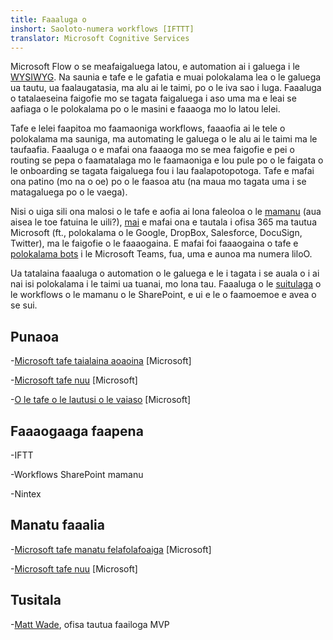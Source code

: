 ```yaml
---
title: Faaaluga o
inshort: Saoloto-numera workflows [IFTTT]
translator: Microsoft Cognitive Services
---
```



Microsoft Flow o se meafaigaluega latou, e automation ai i galuega i le [WYSIWYG](https://en.wikipedia.org/wiki/WYSIWYG). Na saunia e tafe e le gafatia e muai polokalama lea o le galuega ua tautu, ua faalaugatasia, ma alu ai le taimi, po o le iva sao i luga. Faaaluga o tatalaeseina faigofie mo se tagata faigaluega i aso uma ma e leai se aafiaga o le polokalama po o le masini e faaaoga mo lo latou lelei.

Tafe e lelei faapitoa mo faamaoniga workflows, faaaofia ai le tele o polokalama ma sauniga, ma automating le galuega o le alu ai le taimi ma le taufaafia. Faaaluga o e mafai ona faaaoga mo se mea faigofie e pei o routing se pepa o faamatalaga mo le faamaoniga e lou pule po o le faigata o le onboarding se tagata faigaluega fou i lau faalapotopotoga. Tafe e mafai ona patino (mo na o oe) po o le faasoa atu (na maua mo tagata uma i se matagaluega po o le vaega).

Nisi o uiga sili ona malosi o le tafe e aofia ai lona faleoloa o le [mamanu](https://flow.microsoft.com/en-us/templates/) (aua aisea le toe fatuina le uili?), [mai](https://flow.microsoft.com/en-us/connectors/) e mafai ona e tautala i ofisa 365 ma tautua Microsoft (ft., polokalama o le Google, DropBox, Salesforce, DocuSign, Twitter), ma le faigofie o le faaaogaina. E mafai foi faaaogaina o tafe e [polokalama bots](https://blog.getbizzy.io/introducing-bizzy-templates-b191b38d2370) i le Microsoft Teams, fua, uma e aunoa ma numera liloO.

Ua tatalaina faaaluga o automation o le galuega e le i tagata i se auala o i ai nai isi polokalama i le taimi ua tuanai, mo lona tau. Faaaluga o le [suitulaga](https://docs.microsoft.com/en-us/flow/frequently-asked-questions) o le workflows o le mamanu o le SharePoint, e ui e le o faamoemoe e avea o se sui.

Punaoa
---------

-[Microsoft tafe taialaina aoaoina](https://docs.microsoft.com/en-us/flow/guided-learning/)
    \[Microsoft\]

-[Microsoft tafe nuu](https://powerusers.microsoft.com/t5/Microsoft-Flow-Community/ct-p/FlowCommunity)
    \[Microsoft\]

-[O le tafe o le lautusi o le vaiaso](https://flow.microsoft.com/en-us/blog/category/flow-of-the-week/)
    \[Microsoft\]

Faaaogaaga faapena
--------------------

-IFTT

-Workflows SharePoint mamanu

-Nintex

Manatu faaalia
--------------------

-[Microsoft tafe manatu felafolafoaiga](https://powerusers.microsoft.com/t5/Flow-Ideas/idb-p/FlowIdeas)
    \[Microsoft\]

-[Microsoft tafe nuu](https://powerusers.microsoft.com/t5/Microsoft-Flow-Community/ct-p/FlowCommunity)
    \[Microsoft\]

Tusitala
---------

-[Matt Wade](https://www.linkedin.com/in/thatmattwade/), ofisa tautua faailoga MVP


